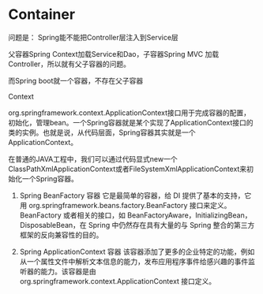 # Container

问题是：
Spring能不能把Controller层注入到Service层

父容器Spring Context加载Service和Dao，子容器Spring MVC 加载Controller，所以就有父子容器的问题。

而Spring boot就一个容器，不存在父子容器

Context

org.springframework.context.ApplicationContext接口用于完成容器的配置，初始化，管理bean。一个Spring容器就是某个实现了ApplicationContext接口的类的实例。也就是说，从代码层面，Spring容器其实就是一个ApplicationContext。

在普通的JAVA工程中，我们可以通过代码显式new一个ClassPathXmlApplicationContext或者FileSystemXmlApplicationContext来初始化一个Spring容器。

1. Spring BeanFactory 容器
它是最简单的容器，给 DI 提供了基本的支持，它用 org.springframework.beans.factory.BeanFactory 接口来定义。BeanFactory 或者相关的接口，如 BeanFactoryAware，InitializingBean，DisposableBean，在 Spring 中仍然存在具有大量的与 Spring 整合的第三方框架的反向兼容性的目的。

2. Spring ApplicationContext 容器
该容器添加了更多的企业特定的功能，例如从一个属性文件中解析文本信息的能力，发布应用程序事件给感兴趣的事件监听器的能力。该容器是由 org.springframework.context.ApplicationContext 接口定义。
